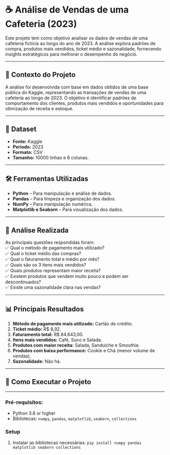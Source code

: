# ☕ Análise de Vendas de uma Cafeteria (2023)

Este projeto tem como objetivo analisar os dados de vendas de uma cafeteria fictícia ao longo do ano de 2023. A análise explora padrões de compra, produtos mais vendidos, ticket médio e sazonalidade, fornecendo insights estratégicos para melhorar o desempenho do negócio.

---

## 📌 **Contexto do Projeto**  
A análise foi desenvolvida com base em dados obtidos de uma base pública do Kaggle, representando as transações de vendas de uma cafeteria ao longo de 2023. O objetivo é identificar padrões de comportamento dos clientes, produtos mais vendidos e oportunidades para otimização de receita e estoque.

---

## 💾 **Dataset**  
- **Fonte:** Kaggle  
- **Período:** 2023  
- **Formato:** CSV  
- **Tamanho:** 10000 linhas e 8 colunas.
  
---

## 🛠️ **Ferramentas Utilizadas**  
- **Python** – Para manipulação e análise de dados.  
- **Pandas** – Para limpeza e organização dos dados.
- **NumPy** – Para manipulação numérica.
- **Matplotlib e Seaborn** – Para visualização dos dados.
  
---

## 🔎 **Análise Realizada**  
As principais questões respondidas foram:  
✅ Qual o método de pagamento mais utilizado?  
✅ Qual o ticket médio das compras?  
✅ Qual o faturamento total e médio por mês?  
✅ Quais são os 3 itens mais vendidos?  
✅ Quais produtos representam maior receita?  
✅ Existem produtos que vendem muito pouco e podem ser descontinuados?  
✅ Existe uma sazonalidade clara nas vendas?  

---

## 📊 **Principais Resultados**  
1. **Método de pagamento mais utilizado:** Cartão de crédito.  
2. **Ticket médio:** R$ 8,92.  
3. **Faturamento total:** R$ 84.643,00.  
4. **Itens mais vendidos:** Café, Suco e Salada.  
5. **Produtos com maior receita:** Salada, Sanduíche e Smoothie.  
6. **Produtos com baixa performance:** Cookie e Chá (menor volume de vendas).  
7. **Sazonalidade:** Não há.  

---

## 🚀 **Como Executar o Projeto**  
---
### Pré-requisitos:
- Python 3.8 or higher
- Bibliotecas: `numpy`, `pandas`, `matplotlib`, `seaborn`, `collections`

### Setup
1. Instalar as bibliotecas necessárias:
   `pip install numpy pandas matplotlib seaborn collections`

